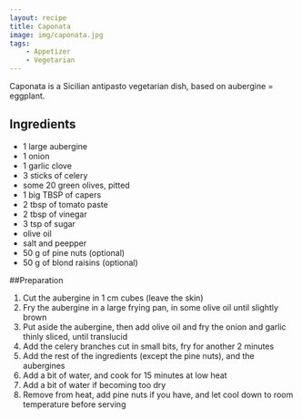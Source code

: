 ```yaml
---
layout: recipe
title: Caponata
image: img/caponata.jpg  
tags:
    - Appetizer
    - Vegetarian
---
```

Caponata is a Sicilian antipasto vegetarian dish, based on aubergine = eggplant.

## Ingredients  

* 1 large aubergine  
* 1 onion  
* 1 garlic clove  
* 3 sticks of celery  
* some 20 green olives, pitted  
* 1 big TBSP of capers  
* 2 tbsp of tomato paste  
* 2 tbsp of vinegar  
* 3 tsp of sugar  
* olive oil
* salt and peepper  
* 50 g of pine nuts (optional)  
* 50 g of blond raisins (optional)  

##Preparation

1. Cut the aubergine in 1 cm cubes (leave the skin)
2. Fry the aubergine in a large frying pan, in some olive oil until slightly brown
3. Put aside the aubergine, then add olive oil and fry the onion and garlic thinly sliced, until translucid
4. Add the celery branches cut in small bits, fry for another 2 minutes
5. Add the rest of the ingredients (except the pine nuts), and the aubergines
6. Add a bit of water, and cook for 15 minutes at low heat
7. Add a bit of water if becoming too dry
8. Remove from heat, add pine nuts if you have, and let cool down to room temperature before serving
